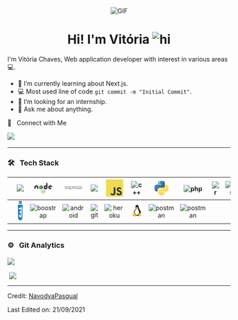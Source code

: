 <p align="center">
<img alt="GIF" src="[https://github.com/arsentieva/arsentieva/blob/main/code.gif?raw=true" heigh= 500](https://th.bing.com/th/id/R.2822cbcf68de083b96ac3921d0e308a2?rik=hz%2bcsNRJbt5Pjg&riu=http%3a%2f%2f31.media.tumblr.com%2ftumblr_lro9fx2tJH1r09pafo1_500.gif&ehk=%2fKntdLjpGqlnXEV0oGBYreGD0CqLLEa58SlikeI5EEE%3d&risl=&pid=ImgRaw&r=0)" />
 <p/>
<h1 align="center"> Hi! I'm Vitória <img src="https://user-images.githubusercontent.com/1303154/88677602-1635ba80-d120-11ea-84d8-d263ba5fc3c0.gif" width="28px" alt="hi"></h1>

I'm Vitória Chaves, Web application developer with interest in various areas 💻.


- :seedling: I’m currently learning about Next.js.
- :computer: Most used line of code `git commit -m "Initial Commit"`.
- 🤔 I’m looking for an internship.
- :speech_balloon: Ask me about anything.

🤝 &nbsp; Connect with Me

[<img src="https://img.shields.io/badge/linkedin-%230077B5.svg?&style=for-the-badge&logo=linkedin&logoColor=white" />](https://www.linkedin.com/in/vit%C3%B3ria-chaves-3882952a3/)
<hr>

### 🛠 &nbsp; Tech Stack

|<img src="https://raw.githubusercontent.com/devicons/devicon/master/icons/react/react-original-wordmark.svg" width=40> | <img src="https://www.vectorlogo.zone/logos/springio/springio-icon.svg" width=40> | <img src="https://raw.githubusercontent.com/devicons/devicon/master/icons/nodejs/nodejs-original-wordmark.svg" width="40"> | <img src="https://raw.githubusercontent.com/devicons/devicon/master/icons/express/express-original-wordmark.svg" width="40"> | <img src="https://www.vectorlogo.zone/logos/java/java-vertical.svg" width="40"> | <img src="https://raw.githubusercontent.com/devicons/devicon/master/icons/javascript/javascript-original.svg" width="40"> | <img src="https://raw.githubusercontent.com/coderjojo/coderjojo/master/img/cpp.png" alt="c++" width="40"> | <img src="https://raw.githubusercontent.com/devicons/devicon/master/icons/python/python-original.svg" alt="python" width="40">  | <img src="https://www.vectorlogo.zone/logos/php/php-ar21.svg" alt="php" width="40">  | <img src="https://www.vectorlogo.zone/logos/r-project/r-project-icon.svg" alt="r" width="40"> | <img src="https://www.vectorlogo.zone/logos/mysql/mysql-ar21.svg" alt="mysql" width="40"> | <img src="https://www.vectorlogo.zone/logos/mongodb/mongodb-icon.svg" alt="mongodb" width="40"> | <img src="https://www.vectorlogo.zone/logos/firebase/firebase-icon.svg" alt="firebase" width="40"> | <img src="https://www.vectorlogo.zone/logos/sqlite/sqlite-icon.svg" alt="sqlite" width="40"> | 
|:-:|:-:|:-:|:-:|:-:|:-:|:-:|:-:|:-:|:-:|:-:|:-:|:-:|:-:|
|<img src="https://raw.githubusercontent.com/devicons/devicon/master/icons/html5/html5-original-wordmark.svg" alt="html5" width="40"> | <img src="https://raw.githubusercontent.com/devicons/devicon/master/icons/css3/css3-original-wordmark.svg" alt="css3" width="45" height="45"/> | <img src="https://www.vectorlogo.zone/logos/getbootstrap/getbootstrap-icon.svg" alt="boostrap" width="40"> | <img src="https://www.vectorlogo.zone/logos/android/android-icon.svg" alt="android" width="40"> | <img src="https://www.vectorlogo.zone/logos/git-scm/git-scm-icon.svg" alt="git" width="40"> | <img src="https://www.vectorlogo.zone/logos/heroku/heroku-icon.svg" alt="heroku" width="40"> | <img src="https://raw.githubusercontent.com/devicons/devicon/master/icons/linux/linux-original.svg" alt="linux" width="40"> | <img src="https://www.vectorlogo.zone/logos/getpostman/getpostman-icon.svg" alt="postman" width="40"> | <img src="https://www.vectorlogo.zone/logos/visualstudio_code/visualstudio_code-icon.svg" alt="postman" width="40"> |

<hr>

### ⚙️ &nbsp; Git Analytics
 
<p><img align="center" src="https://github-readme-stats.vercel.app/api?username=NavodyaPasqual&theme=dark&show_icons=true" /></p>
<p>&nbsp;<img align="center" src="https://github-readme-stats.vercel.app/api/top-langs/?username=NavodyaPasqual&theme=dark&layout=compact" width="410" /></p>

------
Credit: [NavodyaPasqual](https://github.com/NavodyaPasqual)

Last Edited on: 21/09/2021
